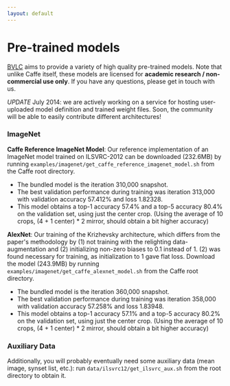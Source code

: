 ```yaml
---
layout: default
---
```


# Pre-trained models

[BVLC](http://bvlc.eecs.berkeley.edu) aims to provide a variety of high quality pre-trained models.
Note that unlike Caffe itself, these models are licensed for **academic research / non-commercial use only**.
If you have any questions, please get in touch with us.

*UPDATE* July 2014: we are actively working on a service for hosting user-uploaded model definition and trained weight files.
Soon, the community will be able to easily contribute different architectures!

### ImageNet

**Caffe Reference ImageNet Model**: Our reference implementation of an ImageNet model trained on ILSVRC-2012 can be downloaded (232.6MB) by running `examples/imagenet/get_caffe_reference_imagenet_model.sh` from the Caffe root directory.

- The bundled model is the iteration 310,000 snapshot.
- The best validation performance during training was iteration 313,000 with
  validation accuracy 57.412% and loss 1.82328.
- This model obtains a top-1 accuracy 57.4% and a top-5 accuracy 80.4% on the validation set, using just the center crop. (Using the average of 10 crops, (4 + 1 center) * 2 mirror, should obtain a bit higher accuracy)

**AlexNet**: Our training of the Krizhevsky architecture, which differs from the paper's methodology by (1) not training with the relighting data-augmentation and (2) initializing non-zero biases to 0.1 instead of 1. (2) was found necessary for training, as initialization to 1 gave flat loss. Download the model (243.9MB) by running `examples/imagenet/get_caffe_alexnet_model.sh` from the Caffe root directory.

- The bundled model is the iteration 360,000 snapshot.
- The best validation performance during training was iteration 358,000 with
  validation accuracy 57.258% and loss 1.83948.
- This model obtains a top-1 accuracy 57.1% and a top-5 accuracy 80.2% on the validation set, using just the center crop. (Using the average of 10 crops, (4 + 1 center) * 2 mirror, should obtain a bit higher accuracy)

### Auxiliary Data

Additionally, you will probably eventually need some auxiliary data (mean image, synset list, etc.): run `data/ilsvrc12/get_ilsvrc_aux.sh` from the root directory to obtain it.
